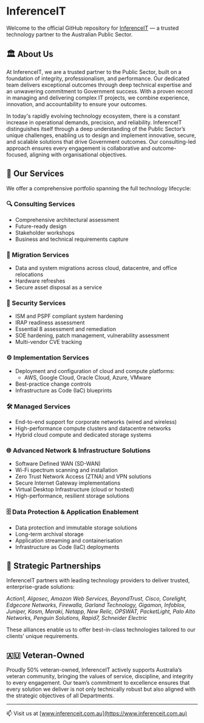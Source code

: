 # InferenceIT

Welcome to the official GitHub repository for [InferenceIT](https://www.inferenceit.com.au) — a trusted technology partner to the Australian Public Sector.

## 🏛️ About Us

At InferenceIT, we are a trusted partner to the Public Sector, built on a foundation of integrity, professionalism, and performance. Our dedicated team delivers exceptional outcomes through deep technical expertise and an unwavering commitment to Government success. With a proven record in managing and delivering complex IT projects, we combine experience, innovation, and accountability to ensure your outcomes.

In today's rapidly evolving technology ecosystem, there is a constant increase in operational demands, precision, and reliability. InferenceIT distinguishes itself through a deep understanding of the Public Sector’s unique challenges, enabling us to design and implement innovative, secure, and scalable solutions that drive Government outcomes. Our consulting-led approach ensures every engagement is collaborative and outcome-focused, aligning with organisational objectives.

## 🧩 Our Services

We offer a comprehensive portfolio spanning the full technology lifecycle:

### 🔍 Consulting Services
- Comprehensive architectural assessment
- Future-ready design
- Stakeholder workshops
- Business and technical requirements capture

### 🔄 Migration Services
- Data and system migrations across cloud, datacentre, and office relocations
- Hardware refreshes
- Secure asset disposal as a service

### 🔐 Security Services
- ISM and PSPF compliant system hardening
- IRAP readiness assessment
- Essential 8 assessment and remediation
- SOE hardening, patch management, vulnerability assessment
- Multi-vendor CVE tracking

### ⚙️ Implementation Services
- Deployment and configuration of cloud and compute platforms:
  - AWS, Google Cloud, Oracle Cloud, Azure, VMware
- Best-practice change controls
- Infrastructure as Code (IaC) blueprints

### 🛠️ Managed Services
- End-to-end support for corporate networks (wired and wireless)
- High-performance compute clusters and datacentre networks
- Hybrid cloud compute and dedicated storage systems

### 🌐 Advanced Network & Infrastructure Solutions
- Software Defined WAN (SD-WAN)
- Wi-Fi spectrum scanning and installation
- Zero Trust Network Access (ZTNA) and VPN solutions
- Secure Internet Gateway implementations
- Virtual Desktop Infrastructure (cloud or hosted)
- High-performance, resilient storage solutions

### 🗄️ Data Protection & Application Enablement
- Data protection and immutable storage solutions
- Long-term archival storage
- Application streaming and containerisation
- Infrastructure as Code (IaC) deployments

## 🤝 Strategic Partnerships

InferenceIT partners with leading technology providers to deliver trusted, enterprise-grade solutions:

_Action1, Algosec, Amazon Web Services, BeyondTrust, Cisco, Corelight, Edgecore Networks, Firewalla, Garland Technology, Gigamon, Infoblox, Juniper, Kasm, Meraki, Netapp, New Relic, OPSWAT, PacketLight, Palo Alto Networks, Penguin Solutions, Rapid7, Schneider Electric_

These alliances enable us to offer best-in-class technologies tailored to our clients’ unique requirements.

## 🇦🇺 Veteran-Owned

Proudly 50% veteran-owned, InferenceIT actively supports Australia’s veteran community, bringing the values of service, discipline, and integrity to every engagement. Our team’s commitment to excellence ensures that every solution we deliver is not only technically robust but also aligned with the strategic objectives of all Departments.

---

📫 Visit us at [www.inferenceit.com.au](https://www.inferenceit.com.au)
